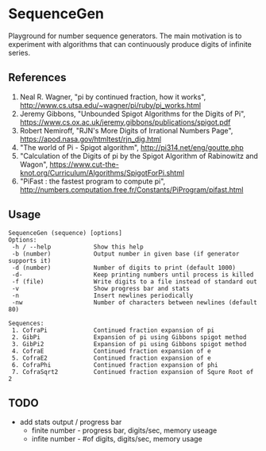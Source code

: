# SequenceGen #
Playground for number sequence generators. The main motivation is to experiment with
algorithms that can continuously produce digits of infinite series.

## References ###
1. Neal R. Wagner, "pi by continued fraction, how it works", http://www.cs.utsa.edu/~wagner/pi/ruby/pi_works.html
1. Jeremy Gibbons, "Unbounded Spigot Algorithms for the Digits of Pi", https://www.cs.ox.ac.uk/jeremy.gibbons/publications/spigot.pdf
1. Robert Nemiroff, "RJN's More Digits of Irrational Numbers Page", https://apod.nasa.gov/htmltest/rjn_dig.html
1. "The world of Pi - Spigot algorithm", http://pi314.net/eng/goutte.php
1. "Calculation of the Digits of pi by the Spigot Algorithm of Rabinowitz and Wagon", https://www.cut-the-knot.org/Curriculum/Algorithms/SpigotForPi.shtml
1. "PiFast : the fastest program to compute pi", http://numbers.computation.free.fr/Constants/PiProgram/pifast.html

## Usage ##
```
SequenceGen (sequence) [options]
Options:
 -h / --help            Show this help
 -b (number)            Output number in given base (if generator supports it)
 -d (number)            Number of digits to print (default 1000)
 -d-                    Keep printing numbers until process is killed
 -f (file)              Write digits to a file instead of standard out
 -v                     Show progress bar and stats
 -n                     Insert newlines periodically
 -nw                    Number of characters between newlines (default 80)

Sequences:
 1. CofraPi             Continued fraction expansion of pi
 2. GibPi               Expansion of pi using Gibbons spigot method
 3. GibPi2              Expansion of pi using Gibbons spigot method
 4. CofraE              Continued fraction expansion of e
 5. CofraE2             Continued fraction expansion of e
 6. CofraPhi            Continued fraction expansion of phi
 7. CofraSqrt2          Continued fraction expansion of Squre Root of 2
```

## TODO ##
* add stats output / progress bar
  * finite number - progress bar, digits/sec, memory useage
  * infite number - #of digits, digits/sec, memory usage